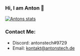 ### Hi, I am Anton 👋

[![Antons stats](https://github-readme-stats.vercel.app/api/wakatime?username=antonstech)](https://github.com/anuraghazra/github-readme-stats)

### Contact Me:
- Discord: antonstech#9729
- Email: [kontakt@antonstech.de](mailto:kontakt@antonstech.de)

